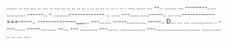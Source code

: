 ...... .. ... ... .. ... .. ... .. .. .. .. .. . .. .. .. .. .. . .. . .... 
..... ...
--.. .......
... --------.....
........... ------.. -
.........-------------
.. .....
---..... .....-----.. 
... ....------------===-----.. 
--------------___... ---....... 
-----........... -----.. D... 
... ... ............. . ----...... -----......... --... ---
.......... ---...... 
............... 
---.......................... 
........... 
.. 
.. 
... ....
